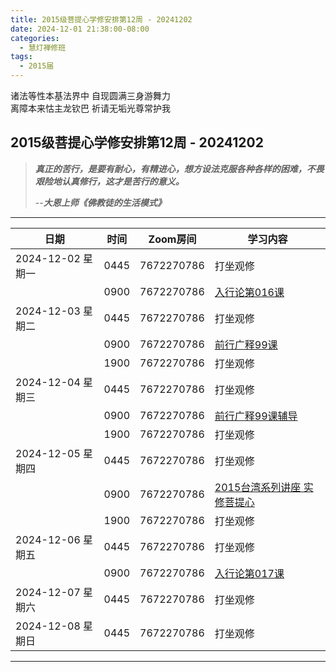```yaml
---
title: 2015级菩提心学修安排第12周 - 20241202
date: 2024-12-01 21:38:00-08:00
categories:
  - 慧灯禅修班
tags:
  - 2015届
---
```

诸法等性本基法界中 自现圆满三身游舞力  
离障本来怙主龙钦巴 祈请无垢光尊常护我


## 2015级菩提心学修安排第12周 - 20241202


> *__真正的苦行，是要有耐心，有精进心，想方设法克服各种各样的困难，不畏艰险地认真修行，这才是苦行的意义。__*
>
> --***大恩上师《佛教徒的生活模式》***


---


|日期 |时间|Zoom房间|学习内容|
|--|--|--|--|
| 2024-12-02 星期一|0445|7672270786|打坐观修|
| |0900|7672270786|[入行论第016课](https://huidengchanxiu.net/refs/rxl/02#第十六节课) |
| 2024-12-03 星期二 |0445|7672270786|打坐观修|
|   |0900|7672270786| [前行广释99课](https://huidengchanxiu.net/refs/qxgs/qxgs-09ptx/#前行广释第099课) |
|   |1900|7672270786|打坐观修|
| 2024-12-04 星期三  |0445|7672270786|打坐观修|
|   |0900|7672270786| [前行广释99课辅导](https://huidengchanxiu.net/refs/qxgs/fudao/qxgsfd-09ptx/#前行广释第099课辅导) |
|   |1900|7672270786| 打坐观修 |
| 2024-12-05 星期四|0445|7672270786|打坐观修|
|   |0900|7672270786| [2015台湾系列讲座 实修菩提心](https://www.fohuifayu.com/index.php/huideng-jiangtang/fofa-jianxiu/puti-xin/9772-l15031) |
|   |1900|7672270786|打坐观修|
| 2024-12-06 星期五|0445|7672270786|打坐观修|
|   |0900|7672270786| [入行论第017课](https://huidengchanxiu.net/refs/rxl/02#第十七节课) |
| 2024-12-07 星期六|0445|7672270786|打坐观修|
| 2024-12-08 星期日|0445|7672270786|打坐观修|


---

